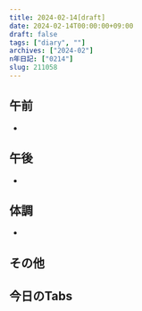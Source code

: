 ```yaml
---
title: 2024-02-14[draft]
date: 2024-02-14T00:00:00+09:00
draft: false
tags: ["diary", ""]
archives: ["2024-02"]
n年日記: ["0214"]
slug: 211058
---
```

## 午前
- 
## 午後
- 
## 体調
- 
## その他
## 今日のTabs